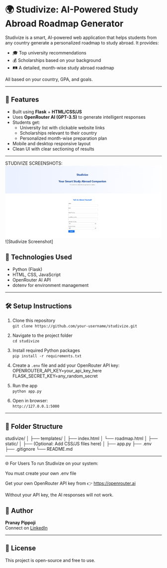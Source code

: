 # 🌍 Studivize: AI-Powered Study Abroad Roadmap Generator

Studivize is a smart, AI-powered web application that helps students from any country generate a personalized roadmap to study abroad. It provides:

- 🎓 Top university recommendations
- 💰 Scholarships based on your background
- 🛤️ A detailed, month-wise study abroad roadmap

All based on your country, GPA, and goals.

---

## 🚀 Features

- Built using **Flask** + **HTML/CSS/JS**
- Uses **OpenRouter AI (GPT-3.5)** to generate intelligent responses
- Students get:
  - University list with clickable website links
  - Scholarships relevant to their country
  - Personalized month-wise preparation plan
- Mobile and desktop responsive layout
- Clean UI with clear sectioning of results

---
STUDIVIZE SCREENSHOTS:
![Studivize Screenshot](https://github.com/PRANAYPIPPOJI/Studivize/blob/main/Screenshot%202025-07-26%20203309.png?raw=true)
![Studivize Screenshot]


## 🔧 Technologies Used

- Python (Flask)
- HTML, CSS, JavaScript
- OpenRouter AI API
- dotenv for environment management

---

## 🛠️ Setup Instructions

1. Clone this repository  
   `git clone https://github.com/your-username/studivize.git`

2. Navigate to the project folder  
   `cd studivize`

3. Install required Python packages  
   `pip install -r requirements.txt`

4. Create a `.env` file and add your OpenRouter API key:
    OPENROUTER_API_KEY=your_api_key_here
    FLASK_SECRET_KEY=any_random_secret

5. Run the app  
`python app.py`

6. Open in browser:  
`http://127.0.0.1:5000`

---

## 📁 Folder Structure
studivize/
│
├── templates/
│ ├── index.html
│ └── roadmap.html
│
├── static/
│ ├── (Optional: Add CSS/JS files here)
│
├── app.py
├── .env
├── .gitignore
└── README.md


---

🌐 For Users
To run Studivize on your system:

You must create your own .env file

Get your own OpenRouter API key from
👉 https://openrouter.ai

Without your API key, the AI responses will not work.

## 👤 Author

**Pranay Pippoji**  
Connect on [LinkedIn](https://linkedin.com/in/pranay-pippoji-855979297)

---

## 📝 License

This project is open-source and free to use.
